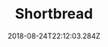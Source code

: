 ---
title: Shortbread
date: '2018-08-24T22:12:03.284Z'
post-type: 'recipe'
thumb-nail: 'thumbnails/caramel_slice.png'
---